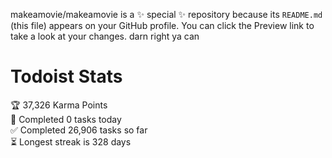 makeamovie/makeamovie is a ✨ special ✨ repository because its `README.md` (this file) appears on your GitHub profile.
You can click the Preview link to take a look at your changes. darn right ya can

# Todoist Stats

<!-- TODO-IST:START -->
🏆  37,326 Karma Points           
🌸  Completed 0 tasks today           
✅  Completed 26,906 tasks so far           
⏳  Longest streak is 328 days
<!-- TODO-IST:END -->